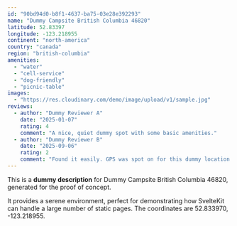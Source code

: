 ```yaml
---
id: "90bd94d0-b8f1-4637-ba75-03e28e392293"
name: "Dummy Campsite British Columbia 46820"
latitude: 52.83397
longitude: -123.218955
continent: "north-america"
country: "canada"
region: "british-columbia"
amenities:
  - "water"
  - "cell-service"
  - "dog-friendly"
  - "picnic-table"
images:
  - "https://res.cloudinary.com/demo/image/upload/v1/sample.jpg"
reviews:
  - author: "Dummy Reviewer A"
    date: "2025-01-07"
    rating: 4
    comment: "A nice, quiet dummy spot with some basic amenities."
  - author: "Dummy Reviewer B"
    date: "2025-09-06"
    rating: 2
    comment: "Found it easily. GPS was spot on for this dummy location."
---
```


This is a **dummy description** for Dummy Campsite British Columbia 46820, generated for the proof of concept.

It provides a serene environment, perfect for demonstrating how SvelteKit can handle a large number of static pages. The coordinates are 52.833970, -123.218955.
